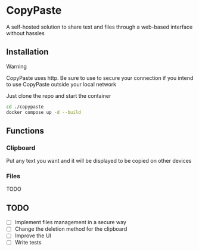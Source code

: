 # CopyPaste

A self-hosted solution to share text and files through a web-based interface without hassles

## Installation

> [!WARNING]  
> CopyPaste uses http. Be sure to use to secure your connection if
> you intend to use CopyPaste outside your local network

Just clone the repo and start the container

```sh
cd ./copypaste
docker compose up -d --build
```

## Functions

### Clipboard

Put any text you want and it will be displayed to be copied on other devices

### Files

TODO

## TODO

- [ ] Implement files management in a secure way
- [ ] Change the deletion method for the clipboard
- [ ] Improve the UI
- [ ] Write tests
